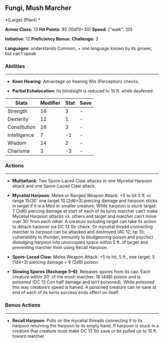 ## Fungi, Mush Marcher
*(Large) (Plant) *

**Armor Class:** 13
**Hit Points:** 85 (10d10+30)
**Speed:** {"walk": 20}

**Initiative:** 12
**Proficiency Bonus:**
**Challenge:** 3

**Languages:** understands Common, + one language known by its grower, but can’t speak

### Abilities
 --- 
- **Keen Hearing**: Advantage on hearing Wis (Perception) checks.

- **Partial Echolocation**: Its blindsight is reduced to 10 ft. while deafened.



| Stats | Modifier | Stat | Save
| ---- | ---- | ---- | ---- |
| Strength | 16 | 3 | - |
| Dexterity | 12 | 1 | - |
| Constitution | 16 | 3 | - |
| Intelligence | 7 | -1 | - |
| Wisdom | 14 | 2 | - |
| Charisma | 3 | -3 | - |

### Actions
 --- 
- **Multiattack**: Two Spore-Laced Claw attacks or one Mycelial Harpoon attack and one Spore-Laced Claw attack.

- **Mycelial Harpoon**: Melee or Ranged Weapon Attack: +5 to hit 5 ft. or range 15/30' one target 10 (2d6+3) piercing damage and harpoon sticks in target if it is a Med or smaller creature. While harpoon is stuck target: 7 (2d6) piercing damage at start of each of its turns marcher can’t make Mycelial Harpoon attacks vs. others and target and marcher can’t move over 30' from each other. A creature including target can take its action to detach harpoon via DC 13 Str check. Or mycelial thread connecting marcher to harpoon can be attacked and destroyed (AC 12; hp 10; vulnerability to thunder; immunity to bludgeoning poison and psychic) dislodging harpoon into unoccupied space within 5 ft. of target and preventing marcher from using Recall Harpoon.

- **Spore-Laced Claw**: Melee Weapon Attack: +5 to hit, 5 ft., one target, 5 (1d4+3) piercing damage + 9 (2d8) poison.

- **Slowing Spores (Recharge 5–6)**: Releases spores from its cap. Each creature within 20' of the mush marcher: 18 (4d8) poison and is poisoned (DC 13 Con half damage and isn’t poisoned). While poisoned this way creature’s speed is halved. A poisoned creature can re-save at end of each of its turns success ends effect on itself.

### Bonus Actions
 --- 
- **Recall Harpoon**: Pulls on the mycelial threads connecting it to its harpoon returning the harpoon to its empty hand. If harpoon is stuck in a creature that creature must make DC 13 Str save or be pulled up to 15 ft. toward marcher.

